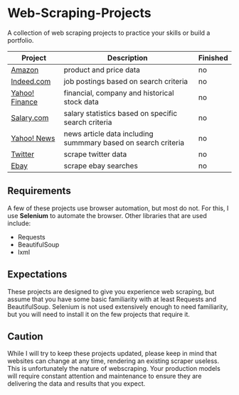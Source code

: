 # Web-Scraping-Projects
A collection of web scraping projects to practice your skills or build a portfolio.

| Project | Description | Finished
|---|---|---|
| [Amazon](https://github.com/VitorAmrm/Amazon_scraper) | product and price data | no
| [Indeed.com](https://github.com/israel-dryer/Indeed-Job-Scraper) | job postings based on search criteria | no
| [Yahoo! Finance](https://github.com/israel-dryer/Yahoo-Finance-Scraper) | financial, company and historical stock data | no
| [Salary.com](https://github.com/israel-dryer/Salary-Dot-Com-Scraper) | salary statistics based on specific search criteria | no
| [Yahoo! News](https://github.com/israel-dryer/Yahoo-News-Scraper) | news article data including summmary based on search criteria | no
| [Twitter](https://github.com/israel-dryer/Twitter-Scraper) | scrape twitter data | no
| [Ebay](https://github.com/israel-dryer/Ebay-Scraper) | scrape ebay searches | no

## Requirements
A few of these projects use browser automation, but most do not. For this, I use **Selenium** to automate the browser.  Other libraries that are used include:
- Requests
- BeautifulSoup
- lxml

## Expectations
These projects are designed to give you experience web scraping, but assume that you have some basic familiarity with at least Requests and BeautifulSoup. Selenium is not used extensively enough to need familiarity, but you will need to install it on the few projects that require it.

## Caution
While I will try to keep these projects updated, please keep in mind that websites can change at any time, rendering an existing scraper useless. This is unfortunately the nature of webscraping. Your production models will require constant attention and maintenance to ensure they are delivering the data and results that you expect.
